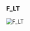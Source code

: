 ### F_LT


![F_LT](https://user-images.githubusercontent.com/116869307/214144532-b5430c89-2a21-4998-9685-34848ef4d5d1.png)























